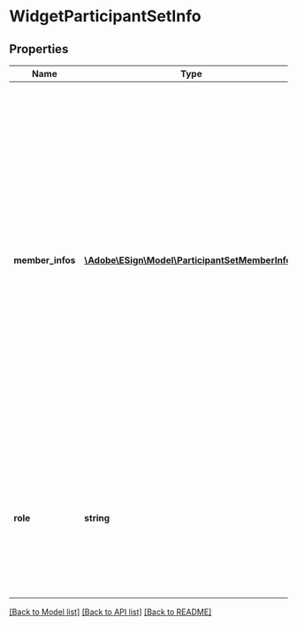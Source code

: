 # WidgetParticipantSetInfo

## Properties
Name | Type | Description | Notes
------------ | ------------- | ------------- | -------------
**member_infos** | [**\Adobe\ESign\\Model\ParticipantSetMemberInfo[]**](ParticipantSetMemberInfo.md) | Array of ParticipantInfo objects, containing participant - specific data (email, e.g.). All participants in the array belong to the same set. Currently we are supporting only one member in the set. Since the email of the widget signer is unknown at the time of widget creation, the email should be left empty and its optional security options should be provided. | [optional] 
**role** | **string** | Role assumed by all participants in the set (signer, approver, etc.) Widget First Participant will only have roles - Signer, Approver, Acceptor and Form Filler | [optional] 

[[Back to Model list]](../README.md#documentation-for-models) [[Back to API list]](../README.md#documentation-for-api-endpoints) [[Back to README]](../README.md)


